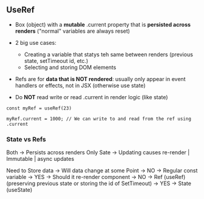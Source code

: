 ## UseRef

- Box (object) with a **mutable** .current property that is **persisted across renders** ("normal" variables are always reset)

- 2 big use cases:

  - Creating a variable that statys teh same between renders (previous state, setTimeout id, etc.)
  - Selecting and storing DOM elements

- Refs are for **data that is NOT rendered**: usually only appear in event handlers or effects, not in JSX (otherwise use state)

- Do **NOT** read write or read .current in render logic (like state)

```
const myRef = useRef(23)

myRef.current = 1000; // We can write to and read from the ref using .current
```

### State vs Refs

Both -> Persists across renders
Only Sate -> Updating causes re-render | Immutable | async updates

Need to Store data -> Will data change at some Point -> NO -> Regular const variable
-> YES -> Should it re-render component -> NO -> Ref (useRef) (preserving previous state or storing the id of SetTimeout)
-> YES -> State (useState)
